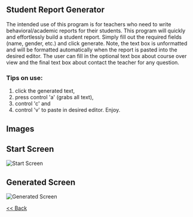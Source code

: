 ## Student Report Generator

The intended use of this program is for teachers who need to write behavioral/academic reports for their students.
This program will quickly and effortlessly build a student report. Simply fill out the required fields (name, gender, etc.) 
and click generate. Note, the text box is unformatted and will be formatted automatically when the report is 
pasted into the desired editor. The user can fill in the optional text box about course over view and the final text box 
about contact the teacher for any question.

### Tips on use: 
1. click the generated text, 
2. press control 'a' (grabs all text), 
3. control 'c' and
4. control 'v' to paste in desired editor. 
Enjoy.

## Images

## Start Screen
![Start Screen](https://zevyirmiyahu.github.io/images/StudentReportGeneratorpic1.png)


## Generated Screen
![Generated Screen](https://zevyirmiyahu.github.io/images/StudentReportGeneratorpic2.png)


[<< Back](http://zevyirmiyahu.github.io)
